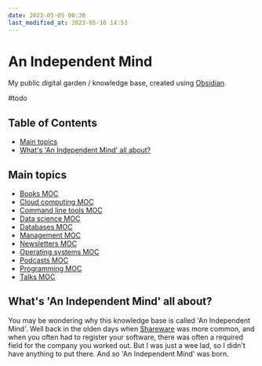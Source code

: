 ```yaml
---
date: 2023-05-05 00:30
last_modified_at: 2023-05-16 14:53
---
```


# An Independent Mind

My public digital garden / knowledge base, created using [Obsidian](https://obsidian.md/).

#todo

## Table of Contents

<!-- toc -->

-   [Main topics](#main-topics)
-   [What's 'An Independent Mind' all about?](#whats-an-independent-mind-all-about)

<!-- tocstop -->

## Main topics

-   [Books MOC](docs/Books/Books%20MOC.md)
-   [Cloud computing MOC](docs/Cloud%20computing%20MOC.md)
-   [Command line tools MOC](docs/Command%20line%20tools%20MOC.md)
-   [Data science MOC](docs/Data%20science%20MOC.md)
-   [Databases MOC](docs/Databases%20MOC.md)
-   [Management MOC](docs/Management%20MOC.md)
-   [Newsletters MOC](docs/Newsletters%20MOC.md)
-   [Operating systems MOC](docs/Operating%20systems%20MOC.md)
-   [Podcasts MOC](docs/Podcasts%20MOC.md)
-   [Programming MOC](docs/Programming%20MOC.md)
-   [Talks MOC](docs/Talks%20MOC.md)

## What's 'An Independent Mind' all about?

You may be wondering why this knowledge base is called 'An Independent Mind'.
Well back in the olden days when [Shareware](https://en.wikipedia.org/wiki/Shareware) was more common,
and when you often had to register your software, there was often a required field for the company you worked out.
But I was just a wee lad, so I didn't have anything to put there.
And so 'An Independent Mind' was born.

<!-- FIXME:

```query
tag: #programming-languages
```

-->

